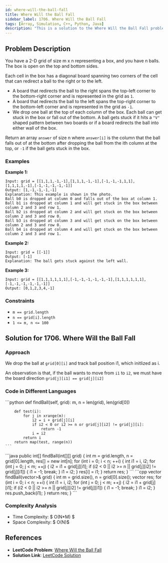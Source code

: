 ```yaml
---
id: where-will-the-ball-fall
title: Where Will the Ball Fall
sidebar_label: 1706. Where Will the Ball Fall
tags: [Array, Simulation, C++, Python, Java]
description: "This is a solution to the Where Will the Ball Fall problem on LeetCode."
---
```


## Problem Description

You have a 2-D grid of size m x n representing a box, and you have n balls. The box is open on the top and bottom sides.

Each cell in the box has a diagonal board spanning two corners of the cell that can redirect a ball to the right or to the left.

- A board that redirects the ball to the right spans the top-left corner to the bottom-right corner and is represented in the grid as `1`.
- A board that redirects the ball to the left spans the top-right corner to the bottom-left corner and is represented in the grid as `-1`.
- We drop one ball at the top of each column of the box. Each ball can get stuck in the box or fall out of the bottom. A ball gets stuck if it hits a `"V"` shaped pattern between two boards or if a board redirects the ball into either wall of the box.

Return an array `answer` of size n where `answer[i]` is the column that the ball falls out of at the bottom after dropping the ball from the ith column at the top, or `-1` if the ball gets stuck in the box.

### Examples

**Example 1:**

```
Input: grid = [[1,1,1,-1,-1],[1,1,1,-1,-1],[-1,-1,-1,1,1],[1,1,1,1,-1],[-1,-1,-1,-1,-1]]
Output: [1,-1,-1,-1,-1]
Explanation: This example is shown in the photo.
Ball b0 is dropped at column 0 and falls out of the box at column 1.
Ball b1 is dropped at column 1 and will get stuck in the box between column 2 and 3 and row 1.
Ball b2 is dropped at column 2 and will get stuck on the box between column 2 and 3 and row 0.
Ball b3 is dropped at column 3 and will get stuck on the box between column 2 and 3 and row 0.
Ball b4 is dropped at column 4 and will get stuck on the box between column 2 and 3 and row 1.

```

**Example 2:**

```
Input: grid = [[-1]]
Output: [-1]
Explanation: The ball gets stuck against the left wall.

```
**Example 3:**
```
Input: grid = [[1,1,1,1,1,1],[-1,-1,-1,-1,-1,-1],[1,1,1,1,1,1],[-1,-1,-1,-1,-1,-1]]
Output: [0,1,2,3,4,-1]

```

### Constraints

- `m == grid.length`
- `n == grid[i].length`
- `1 <= m, n <= 100`

## Solution for 1706. Where Will the Ball Fall


### Approach 

We drop the ball at `grid[0][i]`
and track ball position i1, which initlized as i.

An observation is that,
if the ball wants to move from `i1` to `i2`,
we must have the board direction `grid[j][i1] == grid[j][i2]` 

### Code in Different Languages

<Tabs>
  <TabItem value="Python" label="Python">
  <SolutionAuthor name="@agarwalhimanshugaya"/>
   ```python
           def findBall(self, grid):
        m, n = len(grid), len(grid[0])

        def test(i):
            for j in xrange(m):
                i2 = i + grid[j][i]
                if i2 < 0 or i2 >= n or grid[j][i2] != grid[j][i]:
                    return -1
                i = i2
            return i
        return map(test, range(n))
    ```
  </TabItem>
  <TabItem value="Java" label="Java">
  <SolutionAuthor name="@agarwalhimanshugaya"/>
   ```java
          public int[] findBall(int[][] grid) {
        int m = grid.length, n = grid[0].length, res[] = new int[n];
        for (int i = 0; i < n; ++i) {
            int i1 = i, i2;
            for (int j = 0; j < m; ++j) {
                i2 = i1 + grid[j][i1];
                if (i2 < 0 || i2 >= n || grid[j][i2] != grid[j][i1]) {
                    i1 = -1;
                    break;
                }
                i1 = i2;
            }
            res[i] = i1;
        }
        return res;
    }
    ```
  </TabItem>
  <TabItem value="C++" label="C++">
  <SolutionAuthor name="@agarwalhimanshugaya"/>
   ```cpp
          vector<int> findBall(vector<vector<int>>& grid) {
        int m = grid.size(), n = grid[0].size();
        vector<int> res;
        for (int i = 0; i < n; ++i) {
            int i1 = i, i2;
            for (int j = 0; j < m; ++j) {
                i2 = i1 + grid[j][i1];
                if (i2 < 0 || i2 >= n || grid[j][i2] != grid[j][i1]) {
                    i1 = -1;
                    break;
                }
                i1 = i2;
            }
            res.push_back(i1);
        }
        return res;
    }
    ```
</TabItem>
</Tabs>

### Complexity Analysis

- Time Complexity: $ O(N*M) $
- Space Complexity: $ O(N)$

## References

- **LeetCode Problem**: [Where Will the Ball Fall](https://leetcode.com/problems/where-will-the-ball-fall/description/)
- **Solution Link**: [LeetCode Solution](https://leetcode.com/problems/where-will-the-ball-fall/solutions/)
